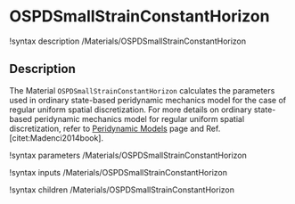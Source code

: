 
# OSPDSmallStrainConstantHorizon

!syntax description /Materials/OSPDSmallStrainConstantHorizon

## Description

The Material `OSPDSmallStrainConstantHorizon` calculates the parameters used in ordinary state-based peridynamic mechanics model for the case of regular uniform spatial discretization. For more details on ordinary state-based peridynamic mechanics model for regular uniform spatial discretization, refer to [Peridynamic Models](peridynamics/PeridynamicModels.md) page and Ref. [citet:Madenci2014book].

!syntax parameters /Materials/OSPDSmallStrainConstantHorizon

!syntax inputs /Materials/OSPDSmallStrainConstantHorizon

!syntax children /Materials/OSPDSmallStrainConstantHorizon
